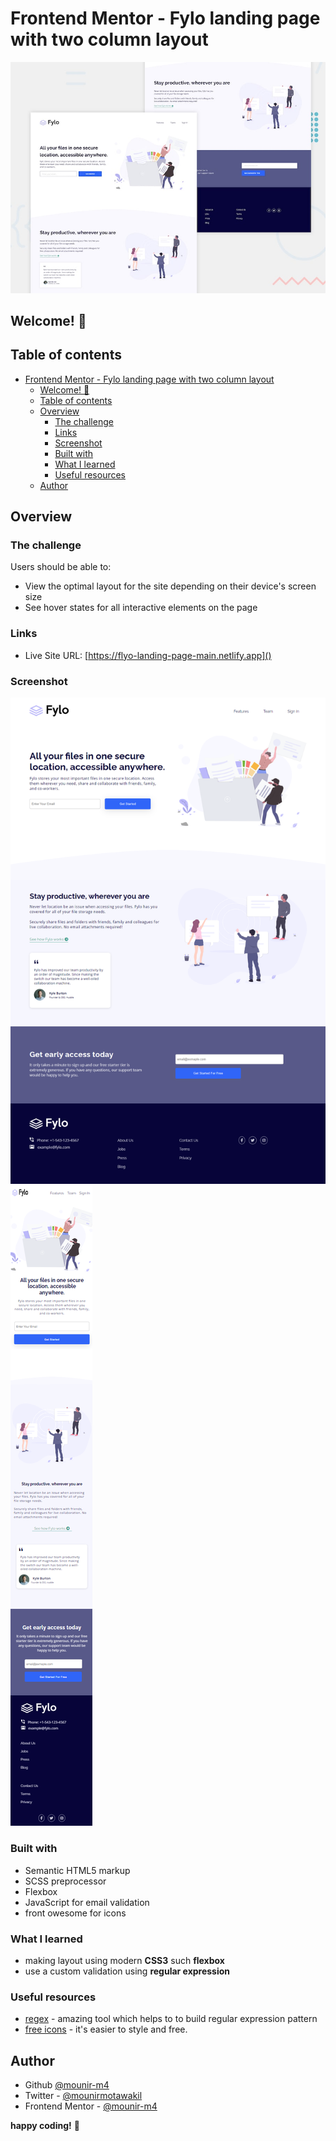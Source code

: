 # Frontend Mentor - Fylo landing page with two column layout

![Design preview for the Fylo landing page with two column layout challenge](./dist/design/desktop-preview.jpg)
## Welcome! 👋
## Table of contents

- [Frontend Mentor - Fylo landing page with two column layout](#frontend-mentor---fylo-landing-page-with-two-column-layout)
  - [Welcome! 👋](#welcome-)
  - [Table of contents](#table-of-contents)
  - [Overview](#overview)
    - [The challenge](#the-challenge)
    - [Links](#links)
    - [Screenshot](#screenshot)
    - [Built with](#built-with)
    - [What I learned](#what-i-learned)
    - [Useful resources](#useful-resources)
  - [Author](#author)

## Overview

### The challenge

Users should be able to:

- View the optimal layout for the site depending on their device's screen size
- See hover states for all interactive elements on the page
  
### Links
- Live Site URL: [https://flyo-landing-page-main.netlify.app]()

### Screenshot

![](./dist/images/screenshots/Fylo-landing-desktop.png)
![](./dist/images/screenshots/Fylo-landing-mobile.png)

### Built with

- Semantic HTML5 markup
- SCSS preprocessor
- Flexbox
- JavaScript for email validation 
- front owesome for icons

### What I learned

- making layout using modern **CSS3** such **flexbox**
- use a custom validation using **regular expression**

### Useful resources

- [regex](https://regexr.com/) - amazing tool which helps to to build regular expression pattern
- [free icons](https://fontawesome.com/) - it's easier to style and free.

## Author

- Github [@mounir-m4](https://github.com/mounir-m4)
- Twitter - [@mounirmotawakil](https://twitter.com/mounirmotawakil)
- Frontend Mentor - [@mounir-m4](https://www.frontendmentor.io/profile/mounir-m4)


**happy coding!** 🚀
